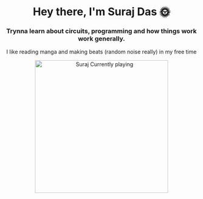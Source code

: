 <h1 align="center">Hey there, I'm Suraj Das 🌞</h1>
<h3 align="center"> Trynna learn about circuits, programming and how things work work generally.</h3>
<p align="center">I like reading manga and making beats (random noise really) in my free time<p>
<p align="center">
    <a href="https://open.spotify.com/user/bqg2fqt514u55cydgtspw2rex">
        <img src="https://novatorem-aohw1au2n.vercel.app/api/spotify" alt="Suraj Currently playing" width="350" /></a>
</p>    
